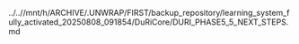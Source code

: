 ../..//mnt/h/ARCHIVE/.UNWRAP/FIRST/backup_repository/learning_system_fully_activated_20250808_091854/DuRiCore/DURI_PHASE5_5_NEXT_STEPS.md